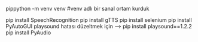 pippython -m venv venv #venv adlı bir sanal ortam kurduk

pip install SpeechRecognition
pip install gTTS
pip install selenium
pip install PyAutoGUI
playsound hatası düzeltmek için --> pip install playsound==1.2.2
pip install PyAudio
